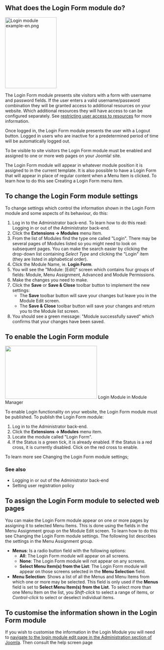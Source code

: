 <!-- Filename: Customising_the_Login_Form_module / Display title: Customising the Login Form module -->

## What does the Login Form module do?

<img
src="https://docs.joomla.org/images/6/6f/Login_module_example-en.png"
class="thumbimage" decoding="async" data-file-width="168"
data-file-height="232" width="168" height="232"
alt="Login module example-en.png" />

The Login Form module presents site visitors with a form with username
and password fields. If the user enters a valid username/password
combination they will be granted access to additional resources on your
website. Which additional resources they will have access to can be
configured separately. See
<a href="https://forum.joomla.org/viewtopic.php?t=376371"
class="external text" target="_blank"
rel="noreferrer noopener">restricting user access to resources</a> for
more information.

Once logged in, the Login Form module presents the user with a Logout
button. Logged in users who are inactive for a predetermined period of
time will be automatically logged out.

To be visible to site visitors the Login Form module must be enabled and
assigned to one or more web pages on your Joomla! site.

The Login Form module will appear in whatever module position it is
assigned to in the current template. It is also possible to have a Login
Form that will appear in place of regular content when a Menu Item is
clicked. To learn how to do this see  Creating a Login Form menu
item.

## To change the Login Form module settings

To change settings which control the information shown in the Login Form
module and some aspects of its behaviour, do this:

1.  Log in to the Administrator back-end. To learn how to do this read:
     Logging in or out of the Administrator
    back-end.
2.  Click the **Extensions **→** Modules** menu item.
3.  From the list of Modules find the type one called "Login". There may
    be several pages of Modules listed so you might need to look on
    subsequent pages. You can make the search easier by clicking the
    drop-down list containing *Select Type* and clicking the "Login"
    item (they are listed in alphabetical order).
4.  Click the Module Name, ie. **Login Form**.
5.  You will see the "Module: \[Edit\]" screen which contains four
    groups of fields: Module, Menu Assignment, Advanced and Module
    Permissions.
6.  Make the changes you need to make.
7.  Click the **Save** or **Save & Close** toolbar button to implement
    the new settings:
    - The **Save** toolbar button will save your changes but leave you
      in the Module Edit screen.
    - The **Save & Close** toolbar button will save your changes and
      return you to the Module list screen.
8.  You should see a green message: "Module successfully saved" which
    confirms that your changes have been saved.

## To enable the Login Form module

<img
src="https://docs.joomla.org/images/thumb/b/b5/Login_module_j39.png/300px-Login_module_j39.png"
class="thumbimage" decoding="async"
srcset="https://docs.joomla.org/images/thumb/b/b5/Login_module_j39.png/450px-Login_module_j39.png 1.5x, https://docs.joomla.org/images/thumb/b/b5/Login_module_j39.png/600px-Login_module_j39.png 2x"
data-file-width="900" data-file-height="520" width="300" height="173" />
<a href="https://docs.joomla.org/File:Login_module_j39.png"
class="internal" title="Enlarge"></a>Login Module in Module Manager

To enable Login functionality on your website, the Login Form module
must be published. To publish the Login Form module:

1.  Log in to the Administrator back-end.
2.  Click the **Extensions **→** Modules** menu item.
3.  Locate the module called "Login Form".
4.  If the Status is a green tick, it is already enabled. If the Status
    is a red cross, it is currently disabled. Click on the red cross to
    enable.

To learn more see  Changing the Login Form module
settings;

### See also

-  Logging in or out of the Administrator
  back-end
-  Setting user registration
  policy

## To assign the Login Form module to selected web pages

You can make the Login Form module appear on one or more pages by
assigning it to selected Menu Items. This is done using the fields in
the Menu Assignment group on the Module Edit screen. To learn how to do
this see  Changing the Login Form module
settings.
The following list describes the settings in the Menu Assignment group.

- **Menus**: Is a radio button field with the following options:
  - **All**: The Login Form module will appear on all screens.
  - **None**: The Login Form module will not appear on any screens.
  - **Select Menu Item(s) from the List**: The Login Form module will
    appear on those screens selected in the **Menu Selection** field.
- **Menu Selection**: Shows a list of all the Menus and Menu Items from
  which one or more may be selected. This field is only used if the
  **Menus** field is set to **Select Menu Item(s) from the List**. To
  select more than one Menu Item on the list, you *Shift-click* to
  select a range of items, or *Control-click* to select or deselect
  individual items.

## To customise the information shown in the Login Form module

If you wish to customise the information in the Login Module you will
need to [navigate to the login module edit page in the Administration
section of
Joomla](https://docs.joomla.org/Changing_the_Login_Form_module_settings "Changing the Login Form module settings").
Then consult  the help screen
page
